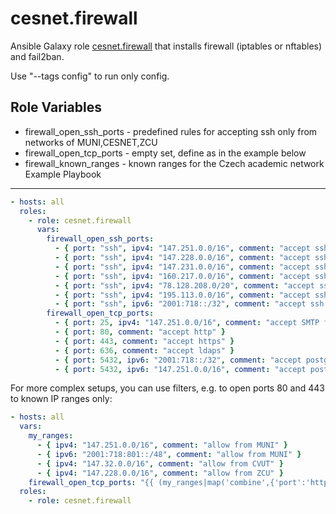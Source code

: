 cesnet.firewall
======================

Ansible Galaxy role [cesnet.firewall](https://galaxy.ansible.com/cesnet/firewall) 
that installs firewall (iptables or nftables) and fail2ban.

Use "--tags config" to run only config.

Role Variables
--------------
- firewall_open_ssh_ports - predefined rules for accepting ssh only from networks of MUNI,CESNET,ZCU 
- firewall_open_tcp_ports - empty set, define as in the example below 
- firewall_known_ranges - known ranges for the Czech academic network
Example Playbook
----------------
```yaml
- hosts: all
  roles:
    - role: cesnet.firewall
      vars:
        firewall_open_ssh_ports:
          - { port: "ssh", ipv4: "147.251.0.0/16", comment: "accept ssh from MUNI" }
          - { port: "ssh", ipv4: "147.228.0.0/16", comment: "accept ssh from ZCU" }
          - { port: "ssh", ipv4: "147.231.0.0/16", comment: "accept ssh from CAS" }
          - { port: "ssh", ipv4: "160.217.0.0/16", comment: "accept ssh from JCU" }
          - { port: "ssh", ipv4: "78.128.208.0/20", comment: "accept ssh from CESNET" }
          - { port: "ssh", ipv4: "195.113.0.0/16", comment: "accept ssh from CESNET" }
          - { port: "ssh", ipv6: "2001:718::/32", comment: "accept ssh from CESNET provider" } 
        firewall_open_tcp_ports:
          - { port: 25, ipv4: "147.251.0.0/16", comment: "accept SMTP from MUNI" }
          - { port: 80, comment: "accept http" }
          - { port: 443, comment: "accept https" }
          - { port: 636, comment: "accept ldaps" }
          - { port: 5432, ipv6: "2001:718::/32", comment: "accept postgres from CESNET" }
          - { port: 5432, ipv6: "147.251.0.0/16", comment: "accept postgres from MUNI" }
```
For more complex setups, you can use filters, e.g. to open ports 80 and 443 to known IP ranges only:
```yaml
- hosts: all
  vars:
    my_ranges:
      - { ipv4: "147.251.0.0/16", comment: "allow from MUNI" }
      - { ipv6: "2001:718:801::/48", comment: "allow from MUNI" }
      - { ipv4: "147.32.0.0/16", comment: "allow from CVUT" }
      - { ipv4: "147.228.0.0/16", comment: "allow from ZCU" }
    firewall_open_tcp_ports: "{{ (my_ranges|map('combine',{'port':'http'})|list) + (my_ranges|map('combine',{'port':'https'})|list) }}"
  roles:
    - role: cesnet.firewall

```